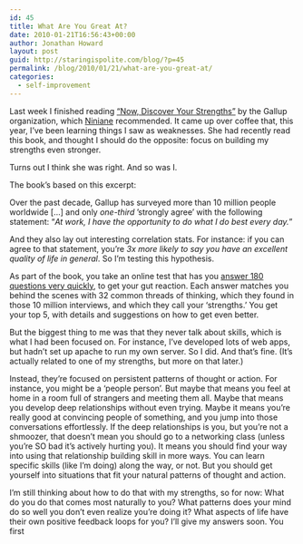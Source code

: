 ```yaml
---
id: 45
title: What Are You Great At?
date: 2010-01-21T16:56:43+00:00
author: Jonathan Howard
layout: post
guid: http://staringispolite.com/blog/?p=45
permalink: /blog/2010/01/21/what-are-you-great-at/
categories:
  - self-improvement
---
```

Last week I finished reading <a href="http://bit.ly/8pMkls" data-cke-saved-href="http://bit.ly/8pMkls">“Now, Discover Your Strengths”</a> by the Gallup organization, which <a href="http://bit.ly/5up5Sv" data-cke-saved-href="http://bit.ly/5up5Sv">Niniane</a> recommended. It came up over coffee that, this year, I&#8217;ve been learning things I saw as weaknesses. She had recently read this book, and thought I should do the opposite: focus on building my strengths even stronger.

Turns out I think she was right. And so was I.

The book&#8217;s based on this excerpt:

Over the past decade, Gallup has surveyed more than 10 million people worldwide […] and only _one-third_ &#8217;strongly agree&#8217; with the following statement: “_At work, I have the opportunity to do what I do best every day._”

And they also lay out interesting correlation stats. For instance: if you can agree to that statement, you&#8217;re _3x more likely to say you have an excellent quality of life in general_. So I&#8217;m testing this hypothesis.

As part of the book, you take an online test that has you <a href="http://www.strengthsfinder.com" data-cke-saved-href="http://www.strengthsfinder.com">answer 180 questions very quickly</a>, to get your gut reaction. Each answer matches you behind the scenes with 32 common threads of thinking, which they found in those 10 million interviews, and which they call your &#8216;strengths.&#8217; You get your top 5, with details and suggestions on how to get even better.

But the biggest thing to me was that they never talk about skills, which is what I had been focused on. For instance, I&#8217;ve developed lots of web apps, but hadn&#8217;t set up apache to run my own server. So I did. And that&#8217;s fine. (It&#8217;s actually related to one of my strengths, but more on that later.)

Instead, they&#8217;re focused on persistent patterns of thought or action. For instance, you might be a &#8216;people person&#8217;. But maybe that means you feel at home in a room full of strangers and meeting them all. Maybe that means you develop deep relationships without even trying. Maybe it means you&#8217;re really good at convincing people of something, and you jump into those conversations effortlessly. If the deep relationships is you, but you&#8217;re not a shmoozer, that doesn&#8217;t mean you should go to a networking class (unless you&#8217;re SO bad it&#8217;s actively hurting you). It means you should find your way into using that relationship building skill in more ways. You can learn specific skills (like I&#8217;m doing) along the way, or not. But you should get yourself into situations that fit your natural patterns of thought and action.

I&#8217;m still thinking about how to do that with my strengths, so for now: What do you do that comes most naturally to you? What patterns does your mind do so well you don&#8217;t even realize you&#8217;re doing it? What aspects of life have their own positive feedback loops for you? I&#8217;ll give my answers soon. You first
